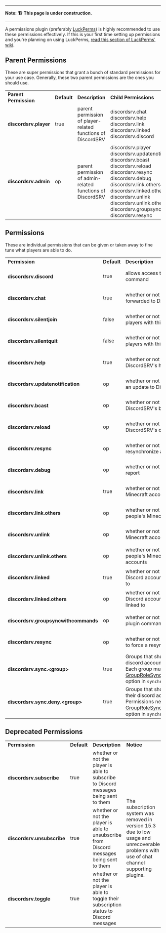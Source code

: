 ***
**Note: 🏗 This page is under construction.**
***  

A permissions plugin (preferably [LuckPerms](https://luckperms.net)) is highly recommended to use these permissions effectively. If this is your first time setting up permissions and you're planning on using LuckPerms, [read this section of LuckPerms' wiki](https://luckperms.net/wiki/Usage).

## Parent Permissions
These are super permissions that grant a bunch of standard permissions for your use case. Generally, these two parent permissions are the ones you should use.  

<table>
    <tr>
        <td><b>Parent Permission</b></td>
        <td><b>Default</b></td>
        <td><b>Description</b></td>
        <td><b>Child Permissions</b></td>
    </tr>
    <tr>
        <td><h4>discordsrv.player</h4></td>
        <td>true</td>
        <td>parent permission of player-related functions of DiscordSRV</td>
        <td>
            <div>discordsrv.chat</div>
            <div>discordsrv.help</div>
            <div>discordsrv.link</div>
            <div>discordsrv.linked</div>
            <div>discordsrv.discord</div>
        </td>
    </tr>
    <tr>
        <td><h4>discordsrv.admin</h4></td>
        <td>op</td>
        <td>parent permission of admin-related functions of DiscordSRV</td>
        <td>
            <div>discordsrv.player</div>
            <div>discordsrv.updatenotification</div>
            <div>discordsrv.bcast</div>
            <div>discordsrv.reload</div>
            <div>discordsrv.resync</div>
            <div>discordsrv.debug</div>
            <div>discordsrv.link.others</div>
            <div>discordsrv.linked.others</div>
            <div>discordsrv.unlink</div>
            <div>discordsrv.unlink.others</div>
            <div>discordsrv.groupsyncwithcommands</div>
            <div>discordsrv.resync</div>
        </td>
    </tr>
</table>

## Permissions
These are individual permissions that can be given or taken away to fine tune what players are able to do.  

<table>
    <tr>
        <td><b>Permission</b></td>
        <td><b>Default</b></td>
        <td><b>Description</b></td>
    </tr>
    <tr>
        <td><h4>discordsrv.discord</h4></td>
        <td>true</td>
        <td>allows access to the <code>/discord|/discordsrv</code> command</td>
    </tr>
    <tr>
        <td><h4>discordsrv.chat</h4></td>
        <td>true</td>
        <td>whether or not the user is able to have their chat forwarded to Discord</td>
    </tr>
    <tr>
        <td><h4>discordsrv.silentjoin</h4></td>
        <td>false</td>
        <td>whether or not to have join messages silenced for players with this permission</td>
    </tr>
    <tr>
        <td><h4>discordsrv.silentquit</h4></td>
        <td>false</td>
        <td>whether or not to have quit messages silenced for players with this permission</td>
    </tr>
    <tr>
        <td><h4>discordsrv.help</h4></td>
        <td>true</td>
        <td>whether or not the player is able to run DiscordSRV's help command</td>
    </tr>
    <tr>
        <td><h4>discordsrv.updatenotification</h4></td>
        <td>op</td>
        <td>whether or not the player should be told if there's an update to DiscordSRV upon joining</td>
    </tr>
    <tr>
        <td><h4>discordsrv.bcast</h4></td>
        <td>op</td>
        <td>whether or not the player is able to run DiscordSRV's broadcast command</td>
    </tr>
    <tr>
        <td><h4>discordsrv.reload</h4></td>
        <td>op</td>
        <td>whether or not the player is able to reload DiscordSRV's configuration</td>
    </tr>
    <tr>
        <td><h4>discordsrv.resync</h4></td>
        <td>op</td>
        <td>whether or not the player is able to manually resynchronize all groups & roles</td>
    </tr>
    <tr>
        <td><h4>discordsrv.debug</h4></td>
        <td>op</td>
        <td>whether or not the player is able to run a debug report</td>
    </tr>
    <tr>
        <td><h4>discordsrv.link</h4></td>
        <td>true</td>
        <td>whether or not the player is able to link their Minecraft account to their Discord account</td>
    </tr>
    <tr>
        <td><h4>discordsrv.link.others</h4></td>
        <td>op</td>
        <td>whether or not the player is able to link other people's Minecraft accounts to Discord accounts</td>
    </tr>
    <tr>
        <td><h4>discordsrv.unlink</h4></td>
        <td>op</td>
        <td>whether or not the player is able to unlink their Minecraft account from their Discord account</td>
    </tr>
    <tr>
        <td><h4>discordsrv.unlink.others</h4></td>
        <td>op</td>
        <td>whether or not the player is able to unlink other people's Minecraft accounts from their Discord accounts</td>
    </tr>
    <tr>
        <td><h4>discordsrv.linked</h4></td>
        <td>true</td>
        <td>whether or not the player is able to check what Discord account their Minecraft account is linked to</td>
    </tr>
    <tr>
        <td><h4>discordsrv.linked.others</h4></td>
        <td>op</td>
        <td>whether or not the player is able to check what Discord account other Minecraft accounts are linked to</td>
    </tr>
    <tr>
        <td><h4>discordsrv.groupsyncwithcommands</h4></td>
        <td>op</td>
        <td>whether or not the player can run a permission plugin command to force group sync to occur</td>
    </tr>
    <tr>
        <td><h4>discordsrv.resync</h4></td>
        <td>op</td>
        <td>whether or not the player can run /discord resync to force a resync of all groups/roles</td>
    </tr>
    <tr>
        <td><h4>discordsrv.sync.&lt;group&gt;</h4></td>
        <td>true</td>
        <td>Groups that should be added to the player if their discord account is linked.<br>Each group must be added to the <a href="https://config.discordsrv.com/synchronization/GroupRoleSynchronizationGroupsAndRolesToSync">GroupRoleSynchronizationGroupsAndRolesToSync</a> option in <code>synchronization.yml</code> first</td>
    </tr>
    <tr>
        <td><h4>discordsrv.sync.deny.&lt;group&gt;</h4></td>
        <td>true</td>
        <td>Groups that should be removed from the player if their discord account is linked.<br>Permissions need to be enabled through the <a href="https://config.discordsrv.com/synchronization/GroupRoleSynchronizationEnableDenyPermission">GroupRoleSynchronizationEnableDenyPermission</a> option in <code>synchronization.yml</code> </td>
    </tr>
</table>



## Deprecated Permissions

<table>
    <tr>
        <td><b>Permission</b></td>
        <td><b>Default</b></td>
        <td><b>Description</b></td>
        <td><b>Notice</b></td>
    </tr>
    <tr>
        <td><h4>discordsrv.subscribe</h4></td>
        <td>true</td>
        <td>whether or not the player is able to subscribe to Discord messages being sent to them</td>
        <td rowspan=3>The subscription system was removed in version 15.3 due to low usage and unrecoverable problems with use of chat channel supporting plugins.</td>
    </tr>
    <tr>
        <td><h4>discordsrv.unsubscribe</h4></td>
        <td>true</td>
        <td>whether or not the player is able to unsubscribe from Discord messages being sent to them</td>
    </tr>
    <tr>
        <td><h4>discordsrv.toggle</h4></td>
        <td>true</td>
        <td>whether or not the player is able to toggle their subscription status to Discord messages</td>
    </tr>
</table>